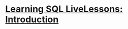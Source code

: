 # [Learning SQL LiveLessons: Introduction](https://learning.oreilly.com/videos/learning-sql/9780134193700/9780134193700-LSQL_00_Introduction/)
